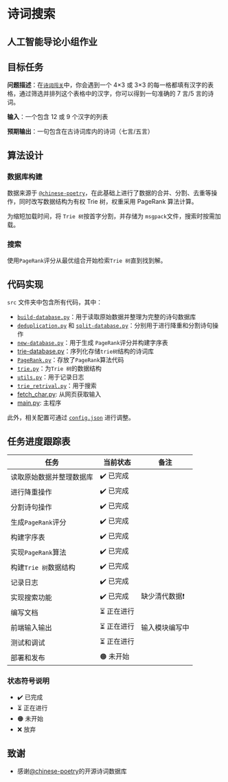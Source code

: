 # 诗词搜索

## 人工智能导论小组作业

## 目标任务

**问题描述**：在[`诗词闯关`](https://www.arealme.com/9-grid-chinese-poem-quiz/cn/)中，你会遇到一个 4×3 或 3×3 的每一格都填有汉字的表格，通过筛选并排列这个表格中的汉字，你可以得到一句准确的 7 言/5 言的诗词。

**输入**：一个包含 12 或 9 个汉字的列表

**预期输出**：一句包含在古诗词库内的诗词（七言/五言）

## 算法设计

### 数据库构建

数据来源于 [`@chinese-poetry`](https://github.com/chinese-poetry/chinese-poetry)，在此基础上进行了数据的合并、分割、去重等操作，同时改写数据结构为有权 Trie 树，权重采用 PageRank 算法计算。

为缩短加载时间，将 `Trie 树`按首字分割，并存储为 ` msgpack `文件，搜索时按需加载。

### 搜索

使用` PageRank `评分从最优组合开始检索` Trie 树 `直到找到解。

## 代码实现

`src` 文件夹中包含所有代码，其中：

- [`build-database.py`](src/build-database.py)：用于读取原始数据并整理为完整的诗句数据库
- [`deduplication.py`](src/deduplication.py) 和 [`split-database.py`](src/split-database.py)：分别用于进行降重和分割诗句操作
- [`new-database.py`](src/new-database.py)：用于生成 `PageRank`评分并构建字序表
- [trie-database.py](src/trie-database.py)：序列化存储`trie树`结构的诗词库
- [`PageRank.py`](src/PageRank.py)：存放了` PageRank `算法代码
- [`trie.py`](src/trie.py)：为`Trie 树`的数据结构
- [`utils.py`](src/utils.py)：用于记录日志
- [`trie_retrival.py`](src/trie_retrieval.py)：用于搜索
- [fetch_char.py](src/fetch_char.py): 从网页获取输入
- [main.py](src/main.py): 主程序

此外，相关配置可通过 [`config.json`](config/config.json) 进行调整。

## 任务进度跟踪表

| 任务                     | 当前状态   | 备注        |
|--------------------------|------------|------------|
| 读取原始数据并整理数据库 | ✔️ 已完成  |              |
| 进行降重操作             | ✔️ 已完成  |              |
| 分割诗句操作             | ✔️ 已完成  |              |
| 生成` PageRank `评分       | ✔️ 已完成  |              |
| 构建字序表               | ✔️ 已完成  |              |
| 实现` PageRank `算法       | ✔️ 已完成  |              |
| 构建` Trie 树 `数据结构     | ✔️ 已完成  |              |
| 记录日志                 | ✔️ 已完成  |              |
| 实现搜索功能             | ✔️ 已完成 | 缺少清代数据❗  |
| 编写文档                 | ⏳ 正在进行 |              |
| 前端输入输出             | ⏳ 正在进行  | 输入模块编写中  |
| 测试和调试               | ⏳ 正在进行  |              |
| 部署和发布               | 🟠 未开始  |              |

### 状态符号说明

- ✔️ 已完成
- ⏳ 正在进行
- 🟠 未开始
- ❌ 放弃

## 致谢

- 感谢[@chinese-poetry](https://github.com/chinese-poetry)的开源诗词数据库
